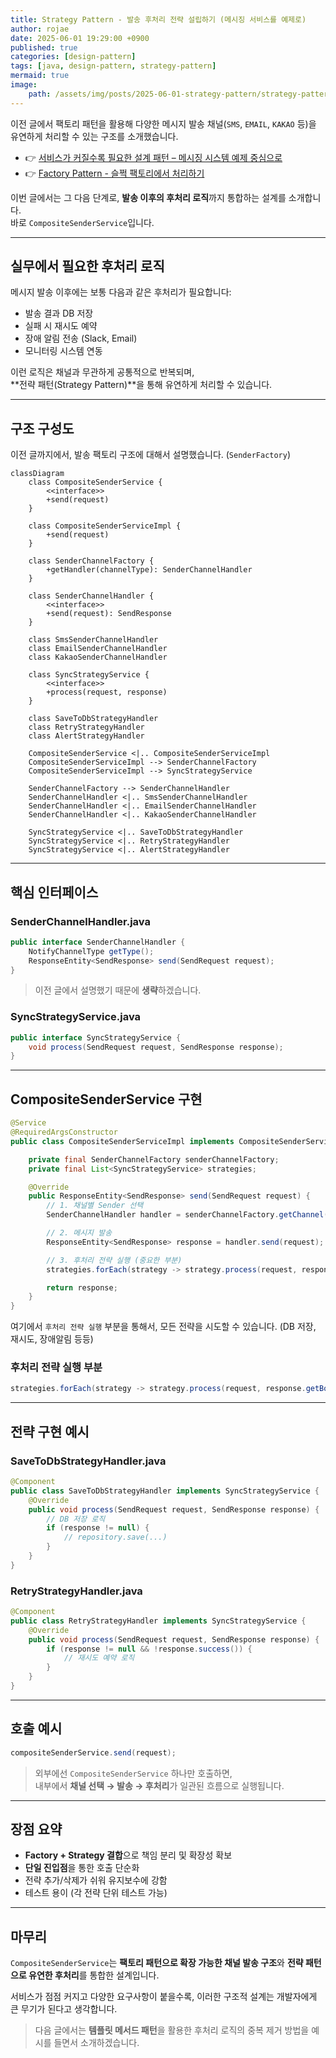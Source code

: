 ```yaml
---
title: Strategy Pattern - 발송 후처리 전략 설립하기 (메시징 서비스를 예제로)
author: rojae
date: 2025-06-01 19:29:00 +0900
published: true
categories: [design-pattern]
tags: [java, design-pattern, strategy-pattern]
mermaid: true
image:
    path: /assets/img/posts/2025-06-01-strategy-pattern/strategy-pattern.png
---
```


이전 글에서 팩토리 패턴을 활용해 다양한 메시지 발송 채널(`SMS`, `EMAIL`, `KAKAO` 등)을  
유연하게 처리할 수 있는 구조를 소개했습니다.

- 👉 [서비스가 커질수록 필요한 설계 패턴 – 메시징 시스템 예제 중심으로](/posts/design-pattern-intro)
- 👉 [Factory Pattern - 슬쩍 팩토리에서 처리하기](/posts/2025-05-31-factory-pattern)

이번 글에서는 그 다음 단계로, **발송 이후의 후처리 로직**까지 통합하는 설계를 소개합니다.  
바로 `CompositeSenderService`입니다.

---

## 실무에서 필요한 후처리 로직

메시지 발송 이후에는 보통 다음과 같은 후처리가 필요합니다:

- 발송 결과 DB 저장
- 실패 시 재시도 예약
- 장애 알림 전송 (Slack, Email)
- 모니터링 시스템 연동

이런 로직은 채널과 무관하게 공통적으로 반복되며,  
**전략 패턴(Strategy Pattern)**을 통해 유연하게 처리할 수 있습니다.

---

## 구조 구성도

이전 글까지에서, 발송 팩토리 구조에 대해서 설명했습니다. (`SenderFactory`)

```mermaid
classDiagram
    class CompositeSenderService {
        <<interface>>
        +send(request)
    }

    class CompositeSenderServiceImpl {
        +send(request)
    }

    class SenderChannelFactory {
        +getHandler(channelType): SenderChannelHandler
    }

    class SenderChannelHandler {
        <<interface>>
        +send(request): SendResponse
    }

    class SmsSenderChannelHandler
    class EmailSenderChannelHandler
    class KakaoSenderChannelHandler

    class SyncStrategyService {
        <<interface>>
        +process(request, response)
    }

    class SaveToDbStrategyHandler
    class RetryStrategyHandler
    class AlertStrategyHandler

    CompositeSenderService <|.. CompositeSenderServiceImpl
    CompositeSenderServiceImpl --> SenderChannelFactory
    CompositeSenderServiceImpl --> SyncStrategyService

    SenderChannelFactory --> SenderChannelHandler
    SenderChannelHandler <|.. SmsSenderChannelHandler
    SenderChannelHandler <|.. EmailSenderChannelHandler
    SenderChannelHandler <|.. KakaoSenderChannelHandler

    SyncStrategyService <|.. SaveToDbStrategyHandler
    SyncStrategyService <|.. RetryStrategyHandler
    SyncStrategyService <|.. AlertStrategyHandler
```

---

## 핵심 인터페이스

### SenderChannelHandler.java

```java
public interface SenderChannelHandler {
    NotifyChannelType getType();
    ResponseEntity<SendResponse> send(SendRequest request);
}
```
> 이전 글에서 설명했기 때문에 **생략**하겠습니다.

### SyncStrategyService.java

```java
public interface SyncStrategyService {
    void process(SendRequest request, SendResponse response);
}
```

---

## CompositeSenderService 구현

```java
@Service
@RequiredArgsConstructor
public class CompositeSenderServiceImpl implements CompositeSenderService {

    private final SenderChannelFactory senderChannelFactory;
    private final List<SyncStrategyService> strategies;

    @Override
    public ResponseEntity<SendResponse> send(SendRequest request) {
        // 1. 채널별 Sender 선택
        SenderChannelHandler handler = senderChannelFactory.getChannel(request.getNotifyChannelType());

        // 2. 메시지 발송
        ResponseEntity<SendResponse> response = handler.send(request);

        // 3. 후처리 전략 실행 (중요한 부분)
        strategies.forEach(strategy -> strategy.process(request, response.getBody()));

        return response;
    }
}
```

여기에서 `후처리 전략 실행` 부분을 통해서, 모든 전략을 시도할 수 있습니다. (DB 저장, 재시도, 장애알림 등등)

### 후처리 전략 실행 부분

```java
strategies.forEach(strategy -> strategy.process(request, response.getBody()));
```

---

## 전략 구현 예시

### SaveToDbStrategyHandler.java

```java
@Component
public class SaveToDbStrategyHandler implements SyncStrategyService {
    @Override
    public void process(SendRequest request, SendResponse response) {
        // DB 저장 로직
        if (response != null) {
            // repository.save(...)
        }
    }
}
```

### RetryStrategyHandler.java

```java
@Component
public class RetryStrategyHandler implements SyncStrategyService {
    @Override
    public void process(SendRequest request, SendResponse response) {
        if (response != null && !response.success()) {
            // 재시도 예약 로직
        }
    }
}
```

---

## 호출 예시

```java
compositeSenderService.send(request);
```

> 외부에선 `CompositeSenderService` 하나만 호출하면,  
> 내부에서 **채널 선택 → 발송 → 후처리**가 일관된 흐름으로 실행됩니다.

---

## 장점 요약

- **Factory + Strategy 결합**으로 책임 분리 및 확장성 확보
- **단일 진입점**을 통한 호출 단순화
- 전략 추가/삭제가 쉬워 유지보수에 강함
- 테스트 용이 (각 전략 단위 테스트 가능)

---

## 마무리

`CompositeSenderService`는 **팩토리 패턴으로 확장 가능한 채널 발송 구조**와 **전략 패턴으로 유연한 후처리**를 통합한 설계입니다.

서비스가 점점 커지고 다양한 요구사항이 붙을수록, 이러한 구조적 설계는 개발자에게 큰 무기가 된다고 생각합니다.

> 다음 글에서는 **템플릿 메서드 패턴**을 활용한 후처리 로직의 중복 제거 방법을 예시를 들면서 소개하겠습니다.
